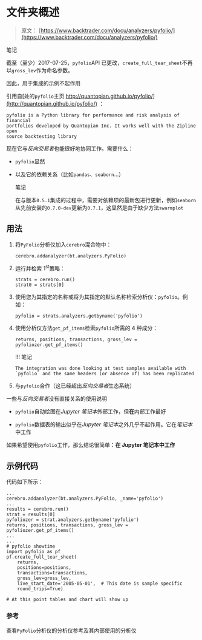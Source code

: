 # 文件夹概述

> 原文： [https://www.backtrader.com/docu/analyzers/pyfolio/](https://www.backtrader.com/docu/analyzers/pyfolio/)

笔记

截至（至少）2017-07-25，`pyfolio`API 已更改，`create_full_tear_sheet`不再以`gross_lev`作为命名参数。

因此，用于集成的示例不起作用

引用自[处的`pyfolio`主页 http://quantopian.github.io/pyfolio/](http://quantopian.github.io/pyfolio/) ：

```
pyfolio is a Python library for performance and risk analysis of financial
portfolios developed by Quantopian Inc. It works well with the Zipline open
source backtesting library 
```

现在它与*反向交易者*也能很好地协同工作。需要什么：

*   `pyfolio`显然

*   以及它的依赖关系（比如`pandas`、`seaborn`…）

    笔记

    在与版本`0.5.1`集成的过程中，需要对依赖项的最新包进行更新，例如`seaborn`从先前安装的`0.7.0-dev`更新为`0.7.1`，这显然是由于缺少方法`swarmplot`

## 用法

1.  将`PyFolio`分析仪加入`cerebro`混合物中：

    ```
    cerebro.addanalyzer(bt.analyzers.PyFolio) 
    ```

2.  运行并检索 1<sup>st</sup>策略：

    ```
    strats = cerebro.run()
    strat0 = strats[0] 
    ```

3.  使用您为其指定的名称或将为其指定的默认名称检索分析仪：`pyfolio`。例如：

    ```
    pyfolio = strats.analyzers.getbyname('pyfolio') 
    ```

4.  使用分析仪方法`get_pf_items`检索`pyfolio`所需的 4 种成分：

    ```
    returns, positions, transactions, gross_lev = pyfoliozer.get_pf_items() 
    ```

    !!! 笔记

    ```
    The integration was done looking at test samples available with
    `pyfolio` and the same headers (or absence of) has been replicated 
    ```

5.  与`pyfolio`合作（这已经超出*反向交易者*生态系统）

一些与*反向交易者*没有直接关系的使用说明

*   `pyfolio`自动绘图在*Jupyter 笔记本*外部工作，但**在**内部工作最好

*   `pyfolio`数据表的输出似乎在*Jupyter 笔记本*之外几乎不起作用。它在*笔记本*中工作

如果希望使用`pyfolio`工作，那么结论很简单：**在 Jupyter 笔记本中工作**

## 示例代码

代码如下所示：

```
...
cerebro.addanalyzer(bt.analyzers.PyFolio, _name='pyfolio')
...
results = cerebro.run()
strat = results[0]
pyfoliozer = strat.analyzers.getbyname('pyfolio')
returns, positions, transactions, gross_lev = pyfoliozer.get_pf_items()
...
...
# pyfolio showtime
import pyfolio as pf
pf.create_full_tear_sheet(
    returns,
    positions=positions,
    transactions=transactions,
    gross_lev=gross_lev,
    live_start_date='2005-05-01',  # This date is sample specific
    round_trips=True)

# At this point tables and chart will show up 
```

### 参考

查看`PyFolio`分析仪的分析仪参考及其内部使用的分析仪